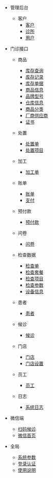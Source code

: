 - 管理后台
    - 客户
        - [客户](/管理/客户.md)
        - [诊所](/管理/诊所.md)
        - [用户](/管理/用户.md)
- 门诊接口      
    - 商品
      - [库存查询](/门店/商品/库存查询.md)
      - [库存记录](/门店/商品/库存记录.md)
      - [库存单据](/门店/商品/库存单据.md)
      - [商品信息](/门店/商品/商品信息.md)
      - [品牌型号](/门店/商品/品牌型号.md)
      - [仓库信息](/门店/商品/仓库信息.md)
      - [商品分类](/门店/商品/商品分类.md)
      - [厂商供应商](/门店/商品/厂商供应商.md)
      - [证书](/门店/商品/证书.md)

    - 处置
      - [处置单](/门店/处置/处置单.md)
      - [处置项目](/门店/处置/处置项目.md)
      
    - 加工
      - [加工单](/门店/加工/加工单.md)

    - 账单
      - [账单](/门店/账单/账单.md)
      - [支付](/门店/账单/支付.md)

    - 预付款
      - [预付款](/门店/预付款/预付款.md)
      
    - 问卷
        - [问卷](/门店/问卷/问卷.md)

    - 检查数据
        - [检查单](/门店/检查/检查单.md)
        - [检查套餐](/门店/检查/检查套餐.md)
        - [检查项目](/门店/检查/检查项目.md)
        - [检查参数](/门店/检查/检查参数.md)
        - [设备信息](/门店/检查/设备信息.md)
    - 患者
        - [患者](/门店/患者/患者.md)
    - 候诊
        - [候诊](/门店/候诊/候诊.md)
    - 门店
        - [门店](/门店/门店/门店.md)
        - [门店设置](/门店/门店/门店设置.md)
    - 员工
        - [员工](/门店/员工/员工.md)
    - 日志
        - [系统日志](/门店/日志/系统日志.md)

- 微信端
    - [扫码候诊](/微信/扫码候诊.md)
    - [微信首页](/微信/微信首页.md)
    
- 全局
    - [系统参数](/全局/系统参数.md)
    - [登录认证](/全局/登录认证.md)
    - [使用说明](/全局/使用说明.md)

